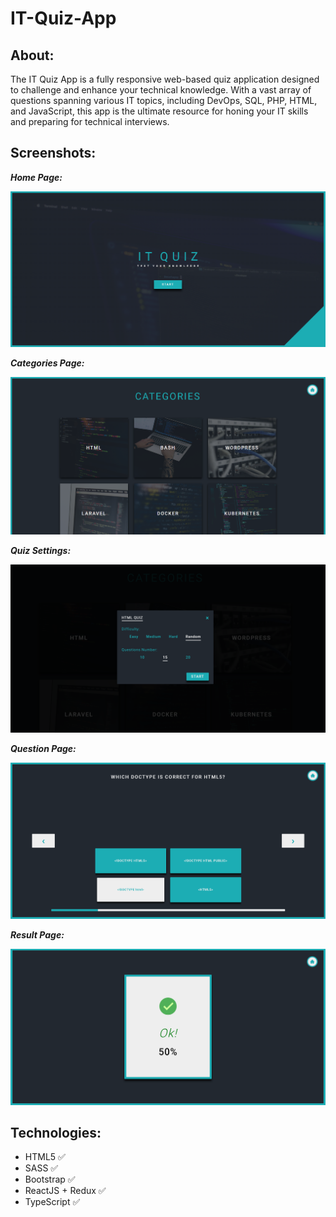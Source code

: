 # IT-Quiz-App

## About:
The IT Quiz App is a fully responsive web-based quiz application designed to challenge and enhance your technical knowledge. With a vast array of questions spanning various IT topics, including DevOps, SQL, PHP, HTML, and JavaScript, this app is the ultimate resource for honing your IT skills and preparing for technical interviews.

## Screenshots:
**_Home Page:_**

![](/screenshots/home-page.png)

**_Categories Page:_**

![](/screenshots/select-page.png)

**_Quiz Settings:_**

![](/screenshots/quiz-settings.png)

**_Question Page:_**

![](/screenshots/question.png)

**_Result Page:_**

![](/screenshots/result.png)

## Technologies:
- HTML5 :white_check_mark:
- SASS :white_check_mark:
- Bootstrap :white_check_mark:
- ReactJS + Redux :white_check_mark:
- TypeScript :white_check_mark:

  


